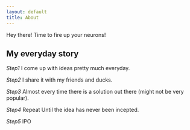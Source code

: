 ```yaml
---
layout: default
title: About
---
```

<p class="message">
  Hey there! Time to fire up your neurons!
</p>


## My everyday story
*Step1*  I come up with ideas pretty much everyday.

*Step2*  I share it with my friends and ducks.

*Step3*  Almost every time there is a solution out there (might not be very popular).

*Step4*  Repeat Until the idea has never been incepted.

*Step5*  IPO

